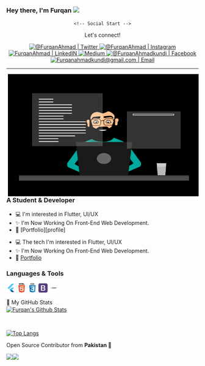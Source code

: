 ### Hey there, I'm  Furqan <img src="https://media.giphy.com/media/hvRJCLFzcasrR4ia7z/giphy.gif" width="25px">
<div align="center">
    
    <!-- Social Start -->
<p align="center">Let's connect!</p>
     
     
<a href="https://twitter.com/technicalkundi">
<img alt="@FurqanAhmad | Twitter" src="https://img.shields.io/badge/twitter-%231DA1F2.svg?&style=for-the-badge&logo=twitter&logoColor=white" />
</a>
<a href="https://www.instagram.com/technicalkundi">
<img alt="@FurqanAhmad | Instagram"  src="https://img.shields.io/badge/instagram-%23E4405F.svg?&style=for-the-badge&logo=instagram&logoColor=white" />
</a>
<a href="https://www.linkedin.com/in/technicalkundi/">
<img alt="FurqanAhmad | LinkedIN"  src="https://img.shields.io/badge/linkedin-%230077B5.svg?&style=for-the-badge&logo=linkedin&logoColor=white" />
</a>
<a href="https://medium.com/@FurqanAhmadkundi" target="_blank">
<img src = "https://img.shields.io/badge/medium-%2312100E.svg?&style=for-the-badge&logo=medium&logoColor=white" alt = "Medium" />
</a>
<a href="https://www.facebook.com/FurqanAhmadkundi">
<img  alt="@FurqanAhmadkundi | Facebook" src="https://img.shields.io/badge/facebook-%231877F2.svg?&style=for-the-badge&logo=facebook&logoColor=white" />
</a>
<a href="mailto:Furqanahmadkundi@gmail.com">
<img  alt="Furqanahmadkundi@gmail.com | Email" src="https://img.shields.io/badge/gmail-%231DA1F2.svg?&style=for-the-badge&logo=gmail&logoColor=white&color=B23121" />
</a>
</div>
 <!-- Social End -->
<hr>

<!-- Gif Picture -->
<img align="right" alt="GIF" src="Furqan.gif" width="500" height="320" />




### A Student & Developer
- 💻 I'm interested in Flutter, UI/UX
- ✨ I'm Now Working On Front-End Web Development.
- 📄 [Portfolio][profile]
<ul>
<li><g-emoji class="g-emoji" alias="computer" fallback-src="https://github.githubassets.com/images/icons/emoji/unicode/1f4bb.png">💻</g-emoji> The tech I'm interested in Flutter, UI/UX</li>
<li><g-emoji class="g-emoji" alias="sparkles" fallback-src="https://github.githubassets.com/images/icons/emoji/unicode/2728.png">✨</g-emoji> I'm Now Working On Front-End Web Development.</li>
<li><g-emoji class="g-emoji" alias="page_facing_up" fallback-src="https://github.githubassets.com/images/icons/emoji/unicode/1f4c4.png">📄</g-emoji> <a href="http://technicalkundi.github.io" rel="nofollow">Portfolio</a></li>
</ul>

### Languages & Tools
<code><img width=24px src="https://raw.githubusercontent.com/github/explore/80688e429a7d4ef2fca1e82350fe8e3517d3494d/topics/flutter/flutter.png"></code>
<code><img width=24px src="https://raw.githubusercontent.com/github/explore/80688e429a7d4ef2fca1e82350fe8e3517d3494d/topics/html/html.png"></code>
<code><img width=24px src="https://raw.githubusercontent.com/github/explore/80688e429a7d4ef2fca1e82350fe8e3517d3494d/topics/css/css.png"></code>
<code><img width=24px src="https://raw.githubusercontent.com/github/explore/80688e429a7d4ef2fca1e82350fe8e3517d3494d/topics/bootstrap/bootstrap.png"></code>
<code><img width=24px src="https://raw.githubusercontent.com/github/explore/80688e429a7d4ef2fca1e82350fe8e3517d3494d/topics/jquery/jquery.png"></code>



<summary>📝 My GitHub Stats</summary>
<a href="https://github.com/technicalkundi">
<img align="center" alt="Furqan's Github Stats" src="https://github-readme-stats.codestackr.vercel.app/api?username=technicalkundi&show_icons=true&hide_border=true&count_private=true&include_all_commits=true&theme=radical" /></a>
<p align="center">
<br>

[![Top Langs](https://github-readme-stats.vercel.app/api/top-langs/?username=technicalkundi)](https://github.com/technicalkundi/github-readme-stats)

<p>Open Source Contributor from <b>Pakistan<b> 💚</p>
    

![](https://visitor-badge.glitch.me/badge?page_id=technicalkundi.technicalkundi)<img src="https://badges.pufler.dev/years/technicalkundi/">
    
    




</b></b></article>


<!---
technicalkundi/technicalkundi is a ✨ special ✨ repository because its `README.md` (this file) appears on your GitHub profile.
You can click the Preview link to take a look at your changes.
--->
